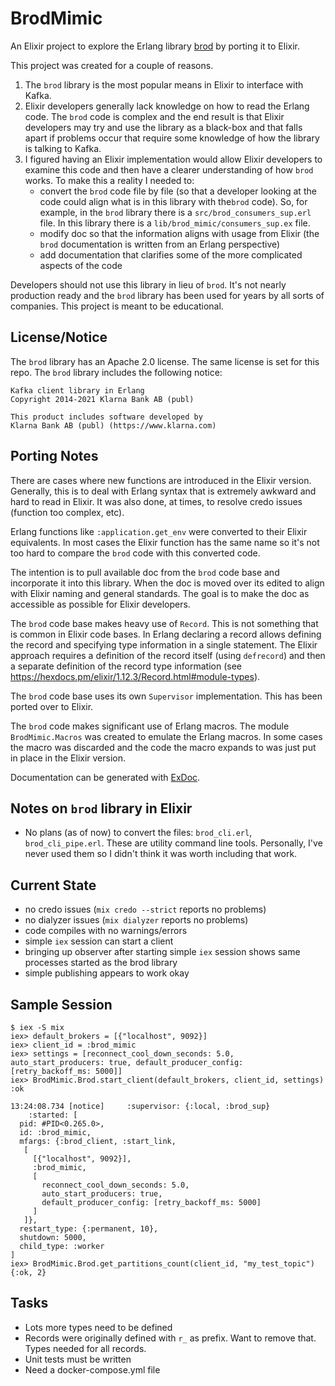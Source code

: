 # BrodMimic

An Elixir project to explore the Erlang library
[brod](https://github.com/kafka4beam/brod/tree/master) by porting it to Elixir.

This project was created for a couple of reasons.

1. The `brod` library is the most popular means in Elixir to interface with Kafka.
2. Elixir developers generally lack knowledge on how to read the Erlang code.
   The `brod` code is complex and the end result is that Elixir developers may try
   and use the library as a black-box and that falls apart if problems occur
   that require some knowledge of how the library is talking to Kafka.
3. I figured having an Elixir implementation would allow Elixir developers to
   examine this code and then have a clearer understanding of how `brod` works.
   To make this a reality I needed to:
   - convert the `brod` code file by file (so that a developer looking at the code could
     align what is in this library with the`brod` code). So, for example, in the `brod`
     library there is a `src/brod_consumers_sup.erl` file. In this library there is a
     `lib/brod_mimic/consumers_sup.ex` file.
   - modify doc so that the information aligns with usage from Elixir (the `brod` documentation
     is written from an Erlang perspective)
   - add documentation that clarifies some of the more complicated aspects of the code

Developers should not use this library in lieu of `brod`. It's not nearly production
ready and the `brod` library has been used for years by all sorts of companies. This
project is meant to be educational.

## License/Notice

The `brod` library has an Apache 2.0 license. The same license is set for this
repo. The `brod` library includes the following notice:

```
Kafka client library in Erlang
Copyright 2014-2021 Klarna Bank AB (publ)

This product includes software developed by
Klarna Bank AB (publ) (https://www.klarna.com)
```

## Porting Notes

There are cases where new functions are introduced in the Elixir version.
Generally, this is to deal with Erlang syntax that is extremely awkward and hard
to read in Elixir. It was also done, at times, to resolve credo issues (function
too complex, etc).

Erlang functions like `:application.get_env` were converted to their Elixir
equivalents. In most cases the Elixir function has the same name so it's not too
hard to compare the `brod` code with this converted code.

The intention is to pull available doc from the `brod` code base and incorporate
it into this library. When the doc is moved over its edited to align with Elixir
naming and general standards. The goal is to make the doc as accessible as
possible for Elixir developers.

The `brod` code base makes heavy use of `Record`. This is not something that is
common in Elixir code bases. In Erlang declaring a record allows defining the
record and specifying type information in a single statement. The Elixir
approach requires a definition of the record itself (using `defrecord`) and then
a separate definition of the record type information (see
https://hexdocs.pm/elixir/1.12.3/Record.html#module-types).

The `brod` code base uses its own `Supervisor` implementation. This has been
ported over to Elixir.

The `brod` code makes significant use of Erlang macros. The module `BrodMimic.Macros`
was created to emulate the Erlang macros. In some cases the macro was discarded and
the code the macro expands to was just put in place in the Elixir version.

Documentation can be generated with [ExDoc](https://github.com/elixir-lang/ex_doc).

## Notes on `brod` library in Elixir

- No plans (as of now) to convert the files: `brod_cli.erl`, `brod_cli_pipe.erl`. These are utility
  command line tools. Personally, I've never used them so I didn't think it was worth including
  that work.

## Current State

- no credo issues (`mix credo --strict` reports no problems)
- no dialyzer issues (`mix dialyzer` reports no problems)
- code compiles with no warnings/errors
- simple `iex` session can start a client
- bringing up observer after starting simple `iex` session shows same processes started as
  the brod library
- simple publishing appears to work okay

## Sample Session

```
$ iex -S mix
iex> default_brokers = [{"localhost", 9092}]
iex> client_id = :brod_mimic
iex> settings = [reconnect_cool_down_seconds: 5.0, auto_start_producers: true, default_producer_config: [retry_backoff_ms: 5000]]
iex> BrodMimic.Brod.start_client(default_brokers, client_id, settings)
:ok

13:24:08.734 [notice]     :supervisor: {:local, :brod_sup}
    :started: [
  pid: #PID<0.265.0>,
  id: :brod_mimic,
  mfargs: {:brod_client, :start_link,
   [
     [{"localhost", 9092}],
     :brod_mimic,
     [
       reconnect_cool_down_seconds: 5.0,
       auto_start_producers: true,
       default_producer_config: [retry_backoff_ms: 5000]
     ]
   ]},
  restart_type: {:permanent, 10},
  shutdown: 5000,
  child_type: :worker
]
iex> BrodMimic.Brod.get_partitions_count(client_id, "my_test_topic")
{:ok, 2}
```

## Tasks

- Lots more types need to be defined
- Records were originally defined with `r_` as prefix. Want to remove that.
  Types needed for all records.
- Unit tests must be written
- Need a docker-compose.yml file
